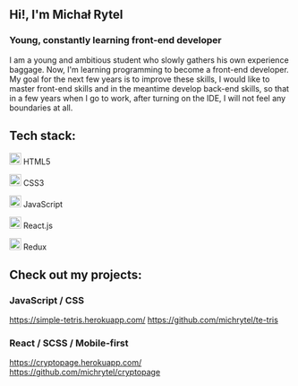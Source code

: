 ## Hi!, I'm Michał Rytel
### Young, constantly learning front-end developer

I am a young and ambitious student who slowly gathers his own experience baggage. Now, I'm learning programming to become a front-end developer. 
My goal for the next few years is to improve these skills, I would like to master front-end skills and in the meantime develop back-end skills, so that in a few years when I go to work, after turning on the IDE, I will not feel any boundaries at all.

## Tech stack:
<img src="https://github.com/tomchen/stack-icons/blob/master/logos/html-5.svg" alt="HTML5" width="21px" height="21px"> HTML5

<img src="https://github.com/tomchen/stack-icons/blob/master/logos/css-3.svg" alt="CSS3" width="21px" height="21px"> CSS3

<img src="https://github.com/tomchen/stack-icons/blob/master/logos/javascript.svg" alt="JavaScript" width="21px" height="21px"> JavaScript

<img src="https://github.com/tomchen/stack-icons/blob/master/logos/react.svg" alt="React" width="21px" height="21px"> React.js

<img src="https://github.com/tomchen/stack-icons/blob/master/logos/redux.svg" alt="Redux" width="21px" height="21px"> Redux

## Check out my projects:

### JavaScript / CSS
https://simple-tetris.herokuapp.com/
https://github.com/michrytel/te-tris

### React / SCSS / Mobile-first 
https://cryptopage.herokuapp.com/
https://github.com/michrytel/cryptopage
